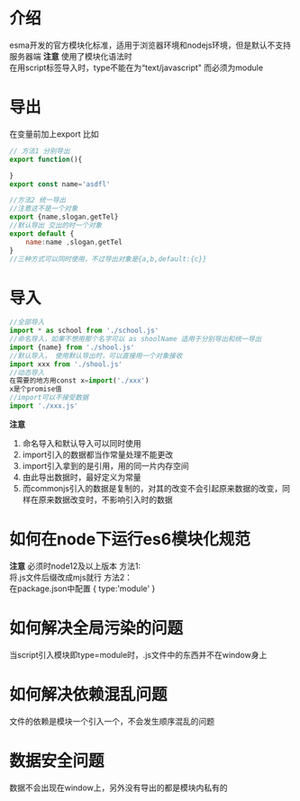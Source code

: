 # 介绍
esma开发的官方模块化标准，适用于浏览器环境和nodejs环境，但是默认不支持服务器端
**注意**
使用了模块化语法时  
在用script标签导入时，type不能在为“text/javascript"
而必须为module

# 导出
在变量前加上export
比如
```js
// 方法1 分别导出
export function(){

}
export const name='asdfl'

//方法2 统一导出
//注意这不是一个对象
export {name,slogan,getTel}
//默认导出 交出的时一个对象
export default {
    name:name ,slogan,getTel
}
//三种方式可以同时使用，不过导出对象是{a,b,default:{c}}

```


# 导入

```js
//全部导入
import * as school from './school.js'
//命名导入，如果不想用那个名字可以 as shoolName 适用于分别导出和统一导出
import {name} from './shool.js'
//默认导入， 使用默认导出时，可以直接用一个对象接收
import xxx from './shool.js'
//动态导入
在需要的地方用const x=import('./xxx')
x是个promise值
//import可以不接受数据
import './xxx.js'
```
**注意**
1. 命名导入和默认导入可以同时使用
2. import引入的数据都当作常量处理不能更改
3. import引入拿到的是引用，用的同一片内存空间
4. 由此导出数据时，最好定义为常量
5. 而commonjs引入的数据是复制的，对其的改变不会引起原来数据的改变，同样在原来数据改变时，不影响引入时的数据


# 如何在node下运行es6模块化规范
**注意**
必须时node12及以上版本
方法1:  
将.js文件后缀改成mjs就行
方法2：  
在package.json中配置
{
    type:'module'
}


# 如何解决全局污染的问题
当script引入模块即type=module时，.js文件中的东西并不在window身上
# 如何解决依赖混乱问题
文件的依赖是模块一个引入一个，不会发生顺序混乱的问题
# 数据安全问题
数据不会出现在window上，另外没有导出的都是模块内私有的